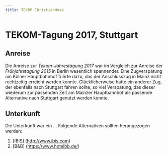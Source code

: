 ```yaml
---
title: TEKOM ChristianHose
---
```


# TEKOM-Tagung 2017, Stuttgart

## __Anreise__
Die Anreise zur _Tekom-Jahrestagung 2017_ war im Vergleich zur Anreise der *Frühjahrstagung 2015* in Berlin wesentlich spannender.
Eine Zugverspätung am Kölner Hauptbahnhof führte dazu, das der Anschlusszug in Mainz nicht rechtzeitig erreicht werden konnte.
Glücklicherweise hatte ein anderer Zug, der ebenfalls nach Stuttgart fahren sollte, so viel Verspätung, das dieser wiederum zur
passenden Zeit am Mainzer Hauptbahnhof als passende Alternative nach Stuttgart genutzt werden konnte.

## Unterkunft
Die Unterkunft war ein ...
Folgende Alternativen sollten herangezogen werden:

1. [IBIS] (http://www.ibis.com)
2. [B&B] (https://www.hotelbb.de/)
